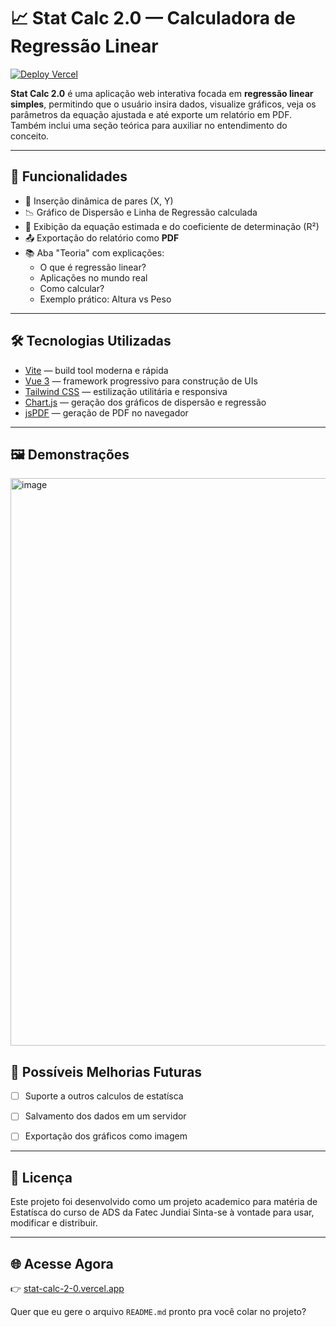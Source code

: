 
# 📈 Stat Calc 2.0 — Calculadora de Regressão Linear

[![Deploy Vercel](https://img.shields.io/badge/Ver%20Online-Vercel-000?logo=vercel)](https://stat-calc-2-0.vercel.app)

**Stat Calc 2.0** é uma aplicação web interativa focada em **regressão linear simples**, permitindo que o usuário insira dados, visualize gráficos, veja os parâmetros da equação ajustada e até exporte um relatório em PDF. Também inclui uma seção teórica para auxiliar no entendimento do conceito.

---

## 🧠 Funcionalidades

- 📌 Inserção dinâmica de pares (X, Y)
- 📉 Gráfico de Dispersão e Linha de Regressão calculada
- 📄 Exibição da equação estimada e do coeficiente de determinação (R²)
- 📤 Exportação do relatório como **PDF**
- 📚 Aba "Teoria" com explicações:
  - O que é regressão linear?
  - Aplicações no mundo real
  - Como calcular?
  - Exemplo prático: Altura vs Peso

---

## 🛠️ Tecnologias Utilizadas

- [Vite](https://vitejs.dev/) — build tool moderna e rápida
- [Vue 3](https://vuejs.org/) — framework progressivo para construção de UIs
- [Tailwind CSS](https://tailwindcss.com/) — estilização utilitária e responsiva
- [Chart.js](https://www.chartjs.org/) — geração dos gráficos de dispersão e regressão
- [jsPDF](https://github.com/parallax/jsPDF) — geração de PDF no navegador

---

## 🖼️ Demonstrações

<img width="1387" height="908" alt="image" src="https://github.com/user-attachments/assets/0cd57f77-6523-40a5-90fd-2203898d5d61" />



## 📌 Possíveis Melhorias Futuras

* [ ] Suporte a outros calculos de estatísca
* [ ] Salvamento dos dados em um servidor
* [ ] Exportação dos gráficos como imagem


---



## 📄 Licença

Este projeto foi desenvolvido como um projeto academico para matéria de Estatísca do curso de ADS da Fatec Jundiai
Sinta-se à vontade para usar, modificar e distribuir.

---

## 🌐 Acesse Agora

👉 [stat-calc-2-0.vercel.app](https://stat-calc-2-0.vercel.app)



Quer que eu gere o arquivo `README.md` pronto pra você colar no projeto?
```
